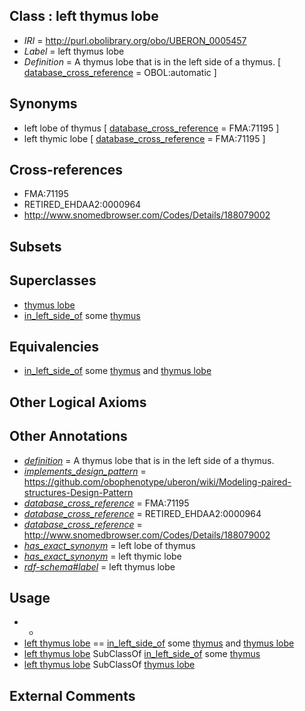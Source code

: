 
## Class : left thymus lobe

 * *IRI* = http://purl.obolibrary.org/obo/UBERON_0005457
 * *Label* = left thymus lobe
 * *Definition* = A thymus lobe that is in the left side of a thymus. [ [database_cross_reference](../../ef/oboInOwl#hasDbXref.md) = OBOL:automatic ]

## Synonyms

 * left lobe of thymus [ [database_cross_reference](../../ef/oboInOwl#hasDbXref.md) = FMA:71195 ]
 * left thymic lobe [ [database_cross_reference](../../ef/oboInOwl#hasDbXref.md) = FMA:71195 ]

## Cross-references

 * FMA:71195
 * RETIRED_EHDAA2:0000964
 * http://www.snomedbrowser.com/Codes/Details/188079002

## Subsets


## Superclasses

 * [thymus lobe](../../UBERON/83/UBERON_0005483.md)
 * [in_left_side_of](../../BSPO/20/BSPO_0000120.md) some [thymus](../../UBERON/70/UBERON_0002370.md)

## Equivalencies

 * [in_left_side_of](../../BSPO/20/BSPO_0000120.md) some [thymus](../../UBERON/70/UBERON_0002370.md) and [thymus lobe](../../UBERON/83/UBERON_0005483.md)

## Other Logical Axioms


## Other Annotations

 * *[definition](../../IAO/15/IAO_0000115.md)* = A thymus lobe that is in the left side of a thymus.
 * *[implements_design_pattern](../../UBPROP/06/UBPROP_0000006.md)* = https://github.com/obophenotype/uberon/wiki/Modeling-paired-structures-Design-Pattern
 * *[database_cross_reference](../../ef/oboInOwl#hasDbXref.md)* = FMA:71195
 * *[database_cross_reference](../../ef/oboInOwl#hasDbXref.md)* = RETIRED_EHDAA2:0000964
 * *[database_cross_reference](../../ef/oboInOwl#hasDbXref.md)* = http://www.snomedbrowser.com/Codes/Details/188079002
 * *[has_exact_synonym](../../ym/oboInOwl#hasExactSynonym.md)* = left lobe of thymus
 * *[has_exact_synonym](../../ym/oboInOwl#hasExactSynonym.md)* = left thymic lobe
 * *[rdf-schema#label](../../el/rdf-schema#label.md)* = left thymus lobe

## Usage

 * -
 * [left thymus lobe](../../UBERON/57/UBERON_0005457.md) == [in_left_side_of](../../BSPO/20/BSPO_0000120.md) some [thymus](../../UBERON/70/UBERON_0002370.md) and [thymus lobe](../../UBERON/83/UBERON_0005483.md)
 * [left thymus lobe](../../UBERON/57/UBERON_0005457.md) SubClassOf [in_left_side_of](../../BSPO/20/BSPO_0000120.md) some [thymus](../../UBERON/70/UBERON_0002370.md)
 * [left thymus lobe](../../UBERON/57/UBERON_0005457.md) SubClassOf [thymus lobe](../../UBERON/83/UBERON_0005483.md)

## External Comments


